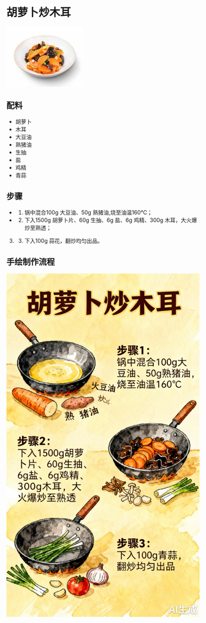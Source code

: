 # 胡萝卜炒木耳

![胡萝卜炒木耳](../images/胡萝卜炒木耳.jpg)


## 配料

- 胡萝卜
- 木耳
- 大豆油
- 熟猪油
- 生抽
- 盐
- 鸡精
- 青蒜

## 步骤

- 1. 锅中混合100g 大豆油、50g 熟猪油,烧至油温160℃；
- 2. 下入1500g 胡萝卜片、60g 生抽、6g 盐、6g 鸡精、300g 木耳，大火爆炒至熟透；
3. 3. 下入100g 蒜花，翻炒均匀出品。


## 手绘制作流程

![手绘制作流程](../images/炒菜/胡萝卜炒木耳.jpg)
